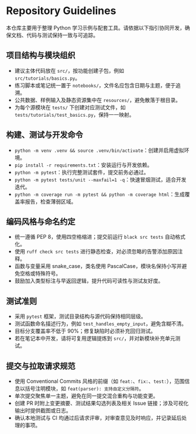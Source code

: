 # Repository Guidelines

本仓库主要用于整理 Python 学习示例与配套工具。请依据以下指引协同开发，确保文档、代码与测试保持一致与可追踪。

## 项目结构与模块组织
- 建议主体代码放在 `src/`，按功能创建子包，例如 `src/tutorials/basics.py`。
- 练习脚本或笔记统一置于 `notebooks/`，文件名应包含日期与主题，便于追溯。
- 公共数据、样例输入及静态资源集中在 `resources/`，避免散落于根目录。
- 为每个源模块在 `tests/` 下创建对应测试文件，如 `tests/tutorials/test_basics.py`，保持一一映射。

## 构建、测试与开发命令
- `python -m venv .venv && source .venv/bin/activate`：创建并启用虚拟环境。
- `pip install -r requirements.txt`：安装运行与开发依赖。
- `python -m pytest`：执行完整测试套件，提交前务必通过。
- `python -m pytest tests/unit --maxfail=1 -q`：快速冒烟测试，适合开发迭代。
- `python -m coverage run -m pytest && python -m coverage html`：生成覆盖率报告，检查薄弱区域。

## 编码风格与命名约定
- 统一遵循 PEP 8，使用四空格缩进；提交前运行 `black src tests` 自动格式化。
- 使用 `ruff check src tests` 进行静态检查，对必须忽略的告警添加原因注释。
- 函数与变量采用 snake_case，类名使用 PascalCase，模块名保持小写并避免空格或特殊符号。
- 鼓励加入类型标注与早返回逻辑，提升代码可读性与测试友好度。

## 测试准则
- 采用 `pytest` 框架，测试目录结构与源代码保持相同层级。
- 测试函数命名描述行为，例如 `test_handles_empty_input`，避免含糊不清。
- 目标分支覆盖率不低于 90%；修复缺陷时必须补充回归测试。
- 若在笔记本中开发，请将可复用逻辑提炼到 `src/`，并对新模块补充单元测试。

## 提交与拉取请求规范
- 使用 Conventional Commits 风格的前缀（如 `feat:`、`fix:`、`test:`），范围信息以括号注明模块，如 `feat(parser): 支持自定义分隔符`。
- 单次提交聚焦单一主题，避免在同一提交混合重构与功能变更。
- 创建 PR 时附上变更摘要、测试结果勾选列表及相关 Issue 链接；涉及可视化输出时提供截图或日志。
- 确认本地测试与 CI 均通过后请求评审，对审查意见及时响应，并记录延后处理的事项。
